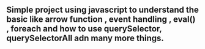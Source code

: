 ## Simple project using javascript to understand the basic like arrow function , event handling , eval() , foreach and how to use querySelector, querySelectorAll adn many more things.
